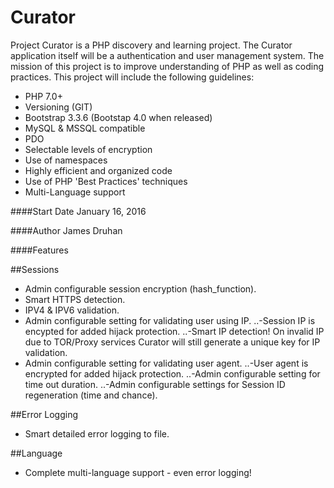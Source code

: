 # Curator
Project Curator is a PHP discovery and learning project. The Curator application itself will be a authentication and user management system. The mission of this project is to improve understanding of PHP as well as coding practices. This project will include the following guidelines:

- PHP 7.0+
- Versioning (GIT)
- Bootstrap 3.3.6 (Bootstap 4.0 when released)
- MySQL & MSSQL compatible
- PDO
- Selectable levels of encryption
- Use of namespaces
- Highly efficient and organized code
- Use of PHP 'Best Practices' techniques
- Multi-Language support

####Start Date
January 16, 2016

####Author
James Druhan

####Features

##Sessions

- Admin configurable session encryption (hash_function).
- Smart HTTPS detection.
- IPV4 & IPV6 validation.
- Admin configurable setting for validating user using IP.
..-Session IP is encypted for added hijack protection.
..-Smart IP detection! On invalid IP due to TOR/Proxy services Curator will still generate a unique key for IP validation.
- Admin configurable setting for validating user agent.
..-User agent is encrypted for added hijack protection.
..-Admin configurable setting for time out duration.
..-Admin configurable settings for Session ID regeneration (time and chance).

##Error Logging
- Smart detailed error logging to file.

##Language
- Complete multi-language support - even error logging!